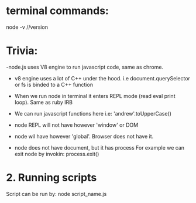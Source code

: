 # terminal commands:

node -v //version

# Trivia:

-node.js uses V8 engine to run javascript code, same as chrome.

- v8 engine uses a lot of C++ under the hood. i.e document.querySelector or fs is binded to a C++ function

- When we run node in terminal it enters REPL mode (read eval print loop). Same as ruby IRB

- We can run javascript functions here i.e:
  'andrew'.toUpperCase()

- node REPL will not have however 'window' or DOM

- node wil have however 'global'. Browser does not have it.

- node does not have document, but it has process
  For example we can exit node by invokin:
  process.exit()

# 2. Running scripts

Script can be run by:
node script_name.js
